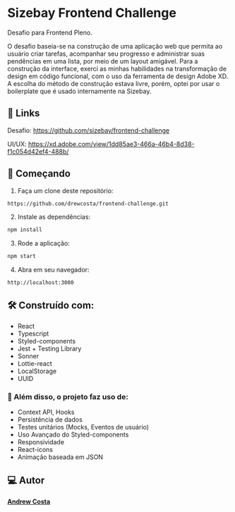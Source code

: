# Sizebay Frontend Challenge
Desafio para Frontend Pleno. 

O desafio baseia-se na construção de uma aplicação web que permita ao usuário criar tarefas, acompanhar seu progresso e administrar suas pendências em uma lista, por meio de um layout amigável.
Para a construção da interface, exerci as minhas habilidades na transformação de design em código funcional, com o uso da ferramenta de design Adobe XD. A escolha do método de construção estava livre, porém, optei por usar o boilerplate que é usado internamente na Sizebay.

## 🔗 Links
Desafio: https://github.com/sizebay/frontend-challenge

UI/UX: https://xd.adobe.com/view/1dd85ae3-466a-46b4-8d38-f1c054d42ef4-488b/

## 🚀 Começando

1. Faça um clone deste repositório:
```bash
https://github.com/drewcosta/frontend-challenge.git
```
2. Instale as dependências:
```bash
npm install
```
3. Rode a aplicação:
```bash
npm start
```
4. Abra em seu navegador:
```bash
http://localhost:3000
```

## 🛠️ Construído com:
- React
- Typescript
- Styled-components
- Jest + Testing Library
- Sonner
- Lottie-react
- LocalStorage
- UUID

### 🔧 Além disso, o projeto faz uso de:
- Context API, Hooks
- Persistência de dados
- Testes unitários (Mocks, Eventos de usuário)
- Uso Avançado do Styled-components
- Responsividade
- React-icons
- Animação baseada em JSON

## 💻 Autor
#### [Andrew Costa](https://www.linkedin.com/in/andrew-costa-8849aa24a/)

